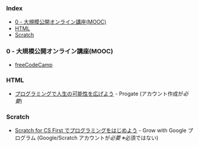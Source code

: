 ### Index

* [0 - 大規模公開オンライン講座(MOOC)](#0---mooc)
* [HTML](#html)
* [Scratch](#scratch)


### <a id="0---mooc"></a>0 - 大規模公開オンライン講座(MOOC)

* [freeCodeCamp](https://www.freecodecamp.org/japanese)


### HTML 

* [プログラミングで人生の可能性を広げよう](https://prog-8.com) - Progate (アカウント作成が*必要*) 


### Scratch

* [Scratch for CS First でプログラミングをはじめよう](https://csfirst.withgoogle.com/c/cs-first/ja/welcome-to-cs-first/overview.html) - Grow with Google プログラム (Google/Scratch アカウントが*必要* ※必須ではない)
